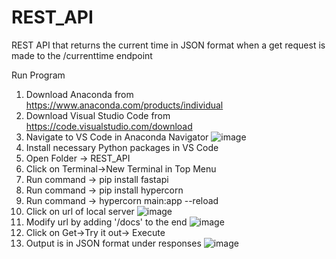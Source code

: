 # REST_API

REST API that returns the current time in JSON format when a get request is made to the /currenttime endpoint

Run Program

1. Download Anaconda from https://www.anaconda.com/products/individual
2. Download Visual Studio Code from https://code.visualstudio.com/download
3. Navigate to VS Code in Anaconda Navigator
![image](https://user-images.githubusercontent.com/60635932/113963950-8ab91100-97f8-11eb-82b2-2682352aec6c.png)
4. Install necessary Python packages in VS Code
5. Open Folder -> REST_API
6. Click on Terminal->New Terminal in Top Menu
7. Run command -> pip install fastapi
8. Run command -> pip install hypercorn
9. Run command -> hypercorn main:app --reload
10. Click on url of local server
![image](https://user-images.githubusercontent.com/60635932/113964286-32364380-97f9-11eb-874c-99eb7a7f286a.png)
11. Modify url by adding '/docs' to the end
![image](https://user-images.githubusercontent.com/60635932/113964386-67db2c80-97f9-11eb-83a7-bcd978498310.png)
12. Click on Get->Try it out-> Execute
13. Output is in JSON format under responses
![image](https://user-images.githubusercontent.com/60635932/113964520-a670e700-97f9-11eb-883d-9d1a0ee61f7c.png)

